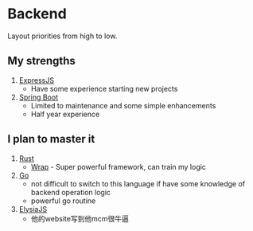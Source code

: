 # Backend

Layout priorities from high to low.

## My strengths

1. [ExpressJS](https://expressjs.com)
    - Have some experience starting new projects
1. [Spring Boot](https://spring.io/projects/spring-boot)
    - Limited to maintenance and some simple enhancements
    - Half year experience



## I plan to master it

1. [Rust](https://www.rust-lang.org)
    - [Wrap](https://docs.rs/warp/latest/warp/) - Super powerful framework, can train my logic
1. [Go](https://go.dev)
    - not difficult to switch to this language if have some knowledge of backend operation logic
    - powerful go routine
1. [ElysiaJS](https://elysiajs.com)
    - 他的website写到他mcm很牛逼